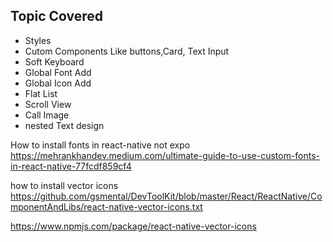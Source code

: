 ## Topic Covered
* Styles
* Cutom Components Like buttons,Card, Text Input
* Soft Keyboard
* Global Font Add
* Global Icon Add
* Flat List
* Scroll View
* Call Image 
* nested Text design


How to install fonts in react-native not expo
https://mehrankhandev.medium.com/ultimate-guide-to-use-custom-fonts-in-react-native-77fcdf859cf4


how to install vector icons
https://github.com/gsmental/DevToolKit/blob/master/React/ReactNative/ComponentAndLibs/react-native-vector-icons.txt

https://www.npmjs.com/package/react-native-vector-icons
